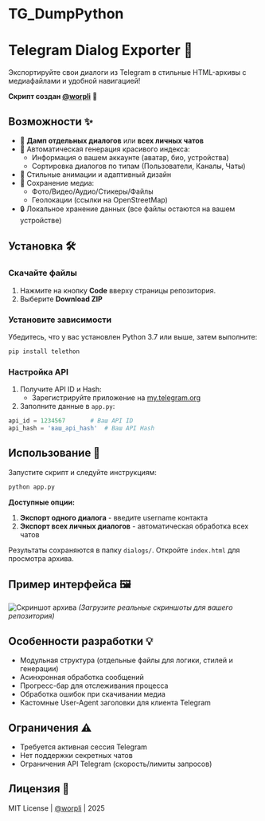 # TG_DumpPython

# Telegram Dialog Exporter 📂

Экспортируйте свои диалоги из Telegram в стильные HTML-архивы с медиафайлами и удобной навигацией!

**Скрипт создан [@worpli](https://t.me/worpli)** 🚀

## Возможности ✨
- 📌 **Дамп отдельных диалогов** или **всех личных чатов**
- 🎨 Автоматическая генерация красивого индекса:
  - Информация о вашем аккаунте (аватар, био, устройства)
  - Сортировка диалогов по типам (Пользователи, Каналы, Чаты)
- 🌈 Стильные анимации и адаптивный дизайн
- 📂 Сохранение медиа:
  - Фото/Видео/Аудио/Стикеры/Файлы
  - Геолокации (ссылки на OpenStreetMap)
- 🔒 Локальное хранение данных (все файлы остаются на вашем устройстве)

## Установка 🛠️

### Скачайте файлы
1. Нажмите на кнопку **Code** вверху страницы репозитория.
2. Выберите **Download ZIP**

### Установите зависимости
Убедитесь, что у вас установлен Python 3.7 или выше, затем выполните:
```bash
pip install telethon
```

### Настройка API
1. Получите API ID и Hash:
   - Зарегистрируйте приложение на [my.telegram.org](https://my.telegram.org/apps)
2. Заполните данные в `app.py`:
```python
api_id = 1234567       # Ваш API ID
api_hash = 'ваш_api_hash'  # Ваш API Hash
```

## Использование 🚀
Запустите скрипт и следуйте инструкциям:
```bash
python app.py
```

**Доступные опции:**
1. **Экспорт одного диалога** - введите username контакта
2. **Экспорт всех личных диалогов** - автоматическая обработка всех чатов

Результаты сохраняются в папку `dialogs/`. Откройте `index.html` для просмотра архива.

## Пример интерфейса 🖼️
![Скриншот архива](https://via.placeholder.com/800x600/00e571/151e17?text=Пример+архива)
*(Загрузите реальные скриншоты для вашего репозитория)*

## Особенности разработки 💡
- Модульная структура (отдельные файлы для логики, стилей и генерации)
- Асинхронная обработка сообщений
- Прогресс-бар для отслеживания процесса
- Обработка ошибок при скачивании медиа
- Кастомные User-Agent заголовки для клиента Telegram

## Ограничения ⚠️
- Требуется активная сессия Telegram
- Нет поддержки секретных чатов
- Ограничения API Telegram (скорость/лимиты запросов)

## Лицензия 📄
MIT License | [@worpli](https://t.me/worpli) | 2025
```
